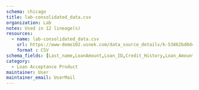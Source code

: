 ```yaml
---
schema: chicago
title: lab-consolidated_data.csv
organization: Lab
notes: Used in 12 lineage(s)
resources:
  - name: lab-consolidated_data.csv 
    url: https://www-demo102.usnek.com/data_source_details/k-53862bd0d4a680b155d638d353e39c792cff5efe7caf7df013d66767f54624e5 
    format : CSV
schema_fields: [Last_name,LoanAmount,Loan_ID,Credit_History,Loan_Amount_Term,Dependents,First_name,Property_Area,Loan_Status,Married,ApplicantIncome,Nationality,CoapplicantIncome,Education,Self_Employed,Gender]
category:
  - Loan Acceptance Product
maintainer: User
maintainer_email: UserMail
---
```

